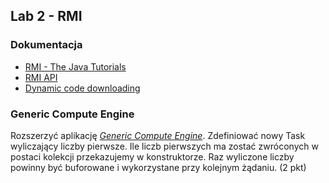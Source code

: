 ## Lab 2 - RMI 

### Dokumentacja

*   [RMI - The Java Tutorials](http://docs.oracle.com/javase/tutorial/rmi/index.html)
*   [RMI API](http://docs.oracle.com/javase/7/docs/technotes/guides/rmi/index.html)
*   [Dynamic code downloading](http://docs.oracle.com/javase/7/docs/technotes/guides/rmi/codebase.html)

### Generic Compute Engine

Rozszerzyć aplikację _[Generic Compute Engine](https://github.com/przybylek/RMI_examples)_. Zdefiniować nowy Task wyliczający liczby pierwsze. Ile liczb pierwszych ma zostać zwróconych w postaci kolekcji przekazujemy w konstruktorze. Raz wyliczone liczby powinny być buforowane i wykorzystane przy kolejnym żądaniu. (2 pkt)